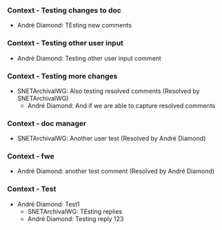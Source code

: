 ### Context - Testing changes to doc
* André Diamond: TEsting new comments

### Context - Testing other user input
* André Diamond: Testing other user input comment

### Context - Testing more changes
* SNETArchivalWG: Also testing resolved comments (Resolved by SNETArchivalWG)
  - André Diamond: And if we are able to capture resolved comments

### Context - doc manager
* SNETArchivalWG: Another user test (Resolved by André Diamond)

### Context - fwe
* André Diamond: another test comment (Resolved by André Diamond)

### Context - Test
* André Diamond: Test1
  - SNETArchivalWG: TEsting replies
  - André Diamond: Testing reply 123

